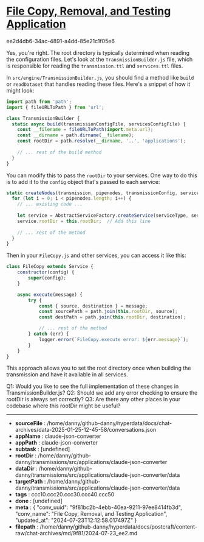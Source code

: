 # [File Copy, Removal, and Testing Application](https://claude.ai/chat/9f81bc2b-4ebb-40ea-9211-97ee8414fb3d)

ee2d4db6-34ac-4891-a4dd-85e21c1f05e6

 Yes, you're right. The root directory is typically determined when reading the configuration files. Let's look at the `TransmissionBuilder.js` file, which is responsible for reading the `transmission.ttl` and `services.ttl` files.

In `src/engine/TransmissionBuilder.js`, you should find a method like `build` or `readDataset` that handles reading these files. Here's a snippet of how it might look:

```javascript
import path from 'path';
import { fileURLToPath } from 'url';

class TransmissionBuilder {
  static async build(transmissionConfigFile, servicesConfigFile) {
    const __filename = fileURLToPath(import.meta.url);
    const __dirname = path.dirname(__filename);
    const rootDir = path.resolve(__dirname, '..', 'applications');
    
    // ... rest of the build method
  }
}
```

You can modify this to pass the `rootDir` to your services. One way to do this is to add it to the `config` object that's passed to each service:

```javascript
static createNodes(transmission, pipenodes, transmissionConfig, servicesConfig) {
  for (let i = 0; i < pipenodes.length; i++) {
    // ... existing code ...
    
    let service = AbstractServiceFactory.createService(serviceType, servicesConfig);
    service.rootDir = this.rootDir;  // Add this line
    
    // ... rest of the method
  }
}
```

Then in your `FileCopy.js` and other services, you can access it like this:

```javascript
class FileCopy extends Service {
    constructor(config) {
        super(config);
    }

    async execute(message) {
        try {
            const { source, destination } = message;
            const sourcePath = path.join(this.rootDir, source);
            const destPath = path.join(this.rootDir, destination);

            // ... rest of the method
        } catch (err) {
            logger.error(`FileCopy.execute error: ${err.message}`);
        }
    }
}
```

This approach allows you to set the root directory once when building the transmission and have it available in all services.

Q1: Would you like to see the full implementation of these changes in TransmissionBuilder.js?
Q2: Should we add any error checking to ensure the rootDir is always set correctly?
Q3: Are there any other places in your codebase where this rootDir might be useful?

---

* **sourceFile** : /home/danny/github-danny/hyperdata/docs/chat-archives/data-2025-01-25-12-45-58/conversations.json
* **appName** : claude-json-converter
* **appPath** : claude-json-converter
* **subtask** : [undefined]
* **rootDir** : /home/danny/github-danny/transmissions/src/applications/claude-json-converter
* **dataDir** : /home/danny/github-danny/transmissions/src/applications/claude-json-converter/data
* **targetPath** : /home/danny/github-danny/transmissions/src/applications/claude-json-converter/data
* **tags** : ccc10.ccc20.ccc30.ccc40.ccc50
* **done** : [undefined]
* **meta** : {
  "conv_uuid": "9f81bc2b-4ebb-40ea-9211-97ee8414fb3d",
  "conv_name": "File Copy, Removal, and Testing Application",
  "updated_at": "2024-07-23T12:12:58.017497Z"
}
* **filepath** : /home/danny/github-danny/hyperdata/docs/postcraft/content-raw/chat-archives/md/9f81/2024-07-23_ee2.md